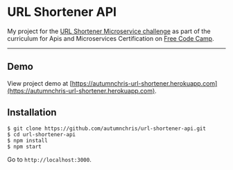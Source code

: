 # URL Shortener API

My project for the [URL Shortener Microservice challenge](https://learn.freecodecamp.org/apis-and-microservices/apis-and-microservices-projects/url-shortener-microservice) as part of the curriculum for Apis and Microservices Certification on [Free Code Camp](https://www.freecodecamp.org).

---

## Demo

View project demo at [https://autumnchris-url-shortener.herokuapp.com](https://autumnchris-url-shortener.herokuapp.com).

## Installation

```
$ git clone https://github.com/autumnchris/url-shortener-api.git
$ cd url-shortener-api
$ npm install
$ npm start
```

Go to `http://localhost:3000`.
